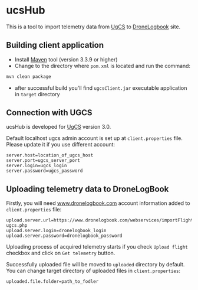 # ucsHub
This is a tool to import telemetry data from [UgCS](www.ugcs.com) to [DroneLogbook](www.dronelogbook.com) site.

## Building client application
* Install [Maven](https://maven.apache.org/) tool (version 3.3.9 or higher)
* Change to the directory where `pom.xml` is located and run the command:
```bash
mvn clean package
```
* after successful build you'll find `ugcsClient.jar` executable application in `target` directory


## Connection with UGCS
ucsHub is developed for [UgCS](www.ugcs.com) version 3.0.

Default localhost ugcs admin account is set up at `client.properties` file. Please update it if you use different account:
```properties
server.host=location_of_ugcs_host
server.port=ugcs_server_port
server.login=ugcs_login
server.password=ugcs_password
```


## Uploading telemetry data to DroneLogBook 

Firstly, you will need www.dronelogbook.com account information added to `client.properties` file:

```properties
upload.server.url=https://www.dronelogbook.com/webservices/importFlight-ugcs.php
upload.server.login=dronelogbook_login
upload.server.password=dronelogbook_password
```

Uploading process of acquired telemetry starts if you check `Upload flight` checkbox and click on `Get telemetry` button.

Successfully uploaded file will be moved to `uploaded` directory by default. You can change target directory of uploaded files in `client.properties`:
 ```properties
 uploaded.file.folder=path_to_fodler
 ```